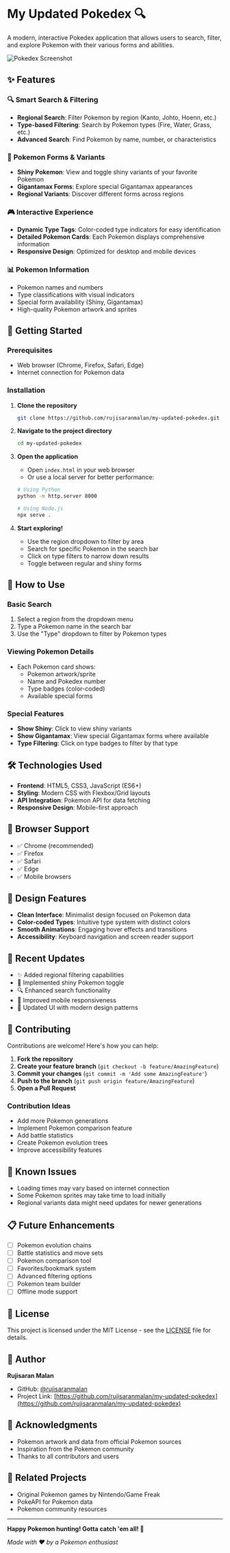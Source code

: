# My Updated Pokedex 🔍

A modern, interactive Pokedex application that allows users to search, filter, and explore Pokemon with their various forms and abilities.

![Pokedex Screenshot](./screenshot.png)

## ✨ Features

### 🔍 **Smart Search & Filtering**
- **Regional Search**: Filter Pokemon by region (Kanto, Johto, Hoenn, etc.)
- **Type-based Filtering**: Search by Pokemon types (Fire, Water, Grass, etc.)
- **Advanced Search**: Find Pokemon by name, number, or characteristics

### 🌟 **Pokemon Forms & Variants**
- **Shiny Pokemon**: View and toggle shiny variants of your favorite Pokemon
- **Gigantamax Forms**: Explore special Gigantamax appearances
- **Regional Variants**: Discover different forms across regions

### 🎮 **Interactive Experience**
- **Dynamic Type Tags**: Color-coded type indicators for easy identification
- **Detailed Pokemon Cards**: Each Pokemon displays comprehensive information
- **Responsive Design**: Optimized for desktop and mobile devices

### 📊 **Pokemon Information**
- Pokemon names and numbers
- Type classifications with visual indicators
- Special form availability (Shiny, Gigantamax)
- High-quality Pokemon artwork and sprites

## 🚀 Getting Started

### Prerequisites
- Web browser (Chrome, Firefox, Safari, Edge)
- Internet connection for Pokemon data

### Installation

1. **Clone the repository**
   ```bash
   git clone https://github.com/rujisaranmalan/my-updated-pokedex.git
   ```

2. **Navigate to the project directory**
   ```bash
   cd my-updated-pokedex
   ```

3. **Open the application**
   - Open `index.html` in your web browser
   - Or use a local server for better performance:
   ```bash
   # Using Python
   python -m http.server 8000
   
   # Using Node.js
   npx serve .
   ```

4. **Start exploring!**
   - Use the region dropdown to filter by area
   - Search for specific Pokemon in the search bar
   - Click on type filters to narrow down results
   - Toggle between regular and shiny forms

## 🎯 How to Use

### Basic Search
1. Select a region from the dropdown menu
2. Type a Pokemon name in the search bar
3. Use the "Type" dropdown to filter by Pokemon types

### Viewing Pokemon Details
- Each Pokemon card shows:
  - Pokemon artwork/sprite
  - Name and Pokedex number
  - Type badges (color-coded)
  - Available special forms

### Special Features
- **Show Shiny**: Click to view shiny variants
- **Show Gigantamax**: View special Gigantamax forms where available
- **Type Filtering**: Click on type badges to filter by that type

## 🛠️ Technologies Used

- **Frontend**: HTML5, CSS3, JavaScript (ES6+)
- **Styling**: Modern CSS with Flexbox/Grid layouts
- **API Integration**: Pokemon API for data fetching
- **Responsive Design**: Mobile-first approach

## 📱 Browser Support

- ✅ Chrome (recommended)
- ✅ Firefox
- ✅ Safari
- ✅ Edge
- ✅ Mobile browsers

## 🎨 Design Features

- **Clean Interface**: Minimalist design focused on Pokemon data
- **Color-coded Types**: Intuitive type system with distinct colors
- **Smooth Animations**: Engaging hover effects and transitions
- **Accessibility**: Keyboard navigation and screen reader support

## 🔄 Recent Updates

- ✨ Added regional filtering capabilities
- 🌟 Implemented shiny Pokemon toggle
- 🔍 Enhanced search functionality
- 📱 Improved mobile responsiveness
- 🎨 Updated UI with modern design patterns

## 🤝 Contributing

Contributions are welcome! Here's how you can help:

1. **Fork the repository**
2. **Create your feature branch** (`git checkout -b feature/AmazingFeature`)
3. **Commit your changes** (`git commit -m 'Add some AmazingFeature'`)
4. **Push to the branch** (`git push origin feature/AmazingFeature`)
5. **Open a Pull Request**

### Contribution Ideas
- Add more Pokemon generations
- Implement Pokemon comparison feature
- Add battle statistics
- Create Pokemon evolution trees
- Improve accessibility features

## 🐛 Known Issues

- Loading times may vary based on internet connection
- Some Pokemon sprites may take time to load initially
- Regional variants data might need updates for newer generations

## 📋 Future Enhancements

- [ ] Pokemon evolution chains
- [ ] Battle statistics and move sets
- [ ] Pokemon comparison tool
- [ ] Favorites/bookmark system
- [ ] Advanced filtering options
- [ ] Pokemon team builder
- [ ] Offline mode support

## 📄 License

This project is licensed under the MIT License - see the [LICENSE](LICENSE) file for details.

## 👤 Author

**Rujisaran Malan**
- GitHub: [@rujisaranmalan](https://github.com/rujisaranmalan)
- Project Link: [https://github.com/rujisaranmalan/my-updated-pokedex](https://github.com/rujisaranmalan/my-updated-pokedex)

## 🙏 Acknowledgments

- Pokemon artwork and data from official Pokemon sources
- Inspiration from the Pokemon community
- Thanks to all contributors and users

## 🔗 Related Projects

- Original Pokemon games by Nintendo/Game Freak
- PokeAPI for Pokemon data
- Pokemon community resources

---

**Happy Pokemon hunting! Gotta catch 'em all! 🎯**

*Made with ❤️ by a Pokemon enthusiast*
